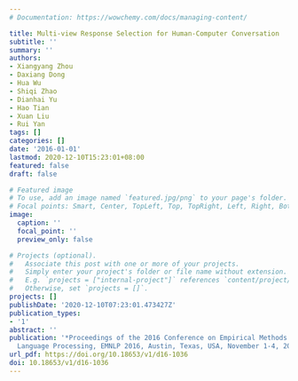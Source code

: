 ```yaml
---
# Documentation: https://wowchemy.com/docs/managing-content/

title: Multi-view Response Selection for Human-Computer Conversation
subtitle: ''
summary: ''
authors:
- Xiangyang Zhou
- Daxiang Dong
- Hua Wu
- Shiqi Zhao
- Dianhai Yu
- Hao Tian
- Xuan Liu
- Rui Yan
tags: []
categories: []
date: '2016-01-01'
lastmod: 2020-12-10T15:23:01+08:00
featured: false
draft: false

# Featured image
# To use, add an image named `featured.jpg/png` to your page's folder.
# Focal points: Smart, Center, TopLeft, Top, TopRight, Left, Right, BottomLeft, Bottom, BottomRight.
image:
  caption: ''
  focal_point: ''
  preview_only: false

# Projects (optional).
#   Associate this post with one or more of your projects.
#   Simply enter your project's folder or file name without extension.
#   E.g. `projects = ["internal-project"]` references `content/project/deep-learning/index.md`.
#   Otherwise, set `projects = []`.
projects: []
publishDate: '2020-12-10T07:23:01.473427Z'
publication_types:
- '1'
abstract: ''
publication: '*Proceedings of the 2016 Conference on Empirical Methods in Natural
  Language Processing, EMNLP 2016, Austin, Texas, USA, November 1-4, 2016*'
url_pdf: https://doi.org/10.18653/v1/d16-1036
doi: 10.18653/v1/d16-1036
---
```

